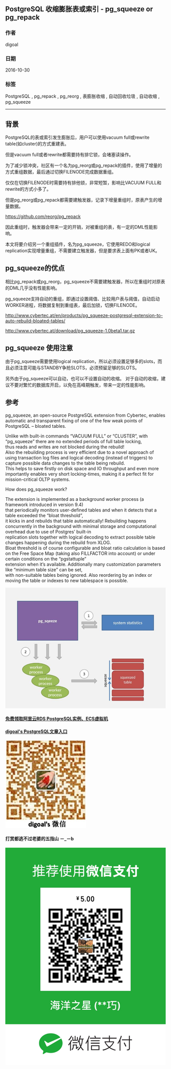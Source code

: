 ## PostgreSQL 收缩膨胀表或索引 - pg_squeeze or pg_repack
            
### 作者           
digoal            
            
### 日期          
2016-10-30             
            
### 标签          
PostgreSQL , pg_repack , pg_reorg , 表膨胀收缩 , 自动回收垃圾 , 自动收缩 , pg_squeeze                 
            
----          
            
## 背景 
PostgreSQL的表或索引发生膨胀后，用户可以使用vacuum full或rewrite table(如cluster)的方式重建表。  
  
但是vacuum full或者rewrite都需要持有排它锁，会堵塞读操作。  
  
为了减少锁冲突，社区有一个名为pg_reorg或pg_repack的插件，使用了增量的方式重组数据，最后通过切换FILENODE完成数据重组。  
  
仅仅在切换FILENODE时需要持有排他锁，非常短暂，影响比VACUUM FULL和rewrite的方式小多了。  
  
但是pg_reorg或pg_repack都需要建触发器，记录下增量重组时，原表产生的增量数据。  
  
https://github.com/reorg/pg_repack  
  
因此重组时，触发器会带来一定的开销，对被重组的表，有一定的DML性能影响。  
  
本文将要介绍另一个重组插件，名为pg_squeeze，它使用REDO和logical replication实现增量重组，不需要建立触发器，但是要求表上面有PK或者UK。  
  
## pg_squeeze的优点
相比pg_repack或pg_reorg，pg_squeeze不需要建触发器，所以在重组时对原表的DML几乎没有性能影响。  
  
pg_squeeze支持自动的重组，即通过设置阈值、比较用户表与阈值，自动启动WORKER进程，将数据复制到重组表，最后加锁，切换FILENODE。  
  
http://www.cybertec.at/en/products/pg_squeeze-postgresql-extension-to-auto-rebuild-bloated-tables/    
  
http://www.cybertec.at/download/pg_squeeze-1.0beta1.tar.gz    
  
## pg_squeeze 使用注意
由于pg_squeeze需要使用logical replication，所以必须设置足够多的slots，而且必须注意可能与STANDBY争抢SLOTS，必须预留足够的SLOTS。  
  
另外由于pg_squeeze可以自动，也可以不设置自动的收缩。 对于自动的收缩，建议不要对繁忙的数据库开启，以免在高峰期触发，带来一定的性能影响。  
  
## 参考
pg_squeeze, an open-source PostgreSQL extension from Cybertec, enables automatic and transparent fixing of one of the few weak points of PostgreSQL – bloated tables.  
  
Unlike with built-in commands “VACUUM FULL” or “CLUSTER”, with “pg_squeeze” there are no extended periods of full table locking,   
thus reads and writes are not blocked during the rebuild!   
Also the rebuilding process is very efficient due to a novel approach of using transaction log files and logical decoding (instead of triggers) to capture possible data changes to the table being rebuild.   
This helps to save firstly on disk space and IO throughput and even more importantly enables very short locking-times, making it a perfect fit for mission-critical OLTP systems.  
    
How does pg_squeeze work?  
  
The extension is implemented as a background worker process (a framework introduced in version 9.4)   
that periodically monitors user-defined tables and when it detects that a table exceeded the “bloat threshold”,   
it kicks in and rebuilds that table automatically! Rebuilding happens concurrently in the background with minimal storage and computational overhead due to use of Postgres’ built-in   
replication slots together with logical decoding to extract possible table changes happening during the rebuild from XLOG.   
Bloat threshold is of course configurable and bloat ratio calculation is based on the Free Space Map (taking also FILLFACTOR into account) or under certain conditions on the “pgstattuple”   
extension when it’s available.  Additionally many customization parameters like “minimum table size” can be set,   
with non-suitable tables being ignored. Also reordering by an index or moving the table or indexes to new tablespace is possible.  
  
![pic1](20161030_02_pic_001.jpg)  
  
    
  
  
  
  
  
  
  
  
  
  
  
  
  
#### [免费领取阿里云RDS PostgreSQL实例、ECS虚拟机](https://free.aliyun.com/ "57258f76c37864c6e6d23383d05714ea")
  
  
#### [digoal's PostgreSQL文章入口](https://github.com/digoal/blog/blob/master/README.md "22709685feb7cab07d30f30387f0a9ae")
  
  
![digoal's weixin](../pic/digoal_weixin.jpg "f7ad92eeba24523fd47a6e1a0e691b59")
  
  
  
  
  
  
#### 打赏都逃不过老婆的五指山 －_－b  
![wife's weixin ds](../pic/wife_weixin_ds.jpg "acd5cce1a143ef1d6931b1956457bc9f")
  
